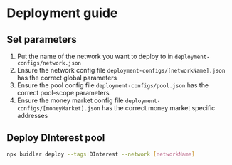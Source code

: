 # Deployment guide

## Set parameters

1. Put the name of the network you want to deploy to in `deployment-configs/network.json`
2. Ensure the network config file `deployment-configs/[networkName].json` has the correct global parameters
3. Ensure the pool config file `deployment-configs/pool.json` has the correct pool-scope parameters
4. Ensure the money market config file `deployment-configs/[moneyMarket].json` has the correct money market specific addresses

## Deploy DInterest pool

```bash
npx buidler deploy --tags DInterest --network [networkName]
```
